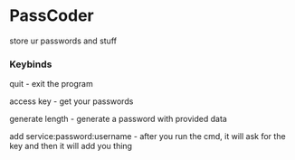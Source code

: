 # PassCoder

store ur passwords and stuff

### Keybinds

quit - exit the program

access key - get your passwords

generate length - generate a password with provided data

add service:password:username - after you run the cmd, it will ask for the key and then it will add you thing
